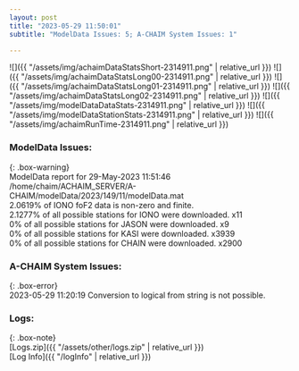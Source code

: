 ```yaml
---
layout: post
title: "2023-05-29 11:50:01"
subtitle: "ModelData Issues: 5; A-CHAIM System Issues: 1"

---
```


![]({{ "/assets/img/achaimDataStatsShort-2314911.png" | relative_url }})
![]({{ "/assets/img/achaimDataStatsLong00-2314911.png" | relative_url }})
![]({{ "/assets/img/achaimDataStatsLong01-2314911.png" | relative_url }})
![]({{ "/assets/img/achaimDataStatsLong02-2314911.png" | relative_url }})
![]({{ "/assets/img/modelDataDataStats-2314911.png" | relative_url }})
![]({{ "/assets/img/modelDataStationStats-2314911.png" | relative_url }})
![]({{ "/assets/img/achaimRunTime-2314911.png" | relative_url }})


### ModelData Issues:  
  
{: .box-warning}  
 ModelData report for 29-May-2023 11:51:46   
 /home/chaim/ACHAIM_SERVER/A-CHAIM/modelData/2023/149/11/modelData.mat   
 2.0619% of IONO foF2 data is non-zero and finite.   
 2.1277% of all possible stations for IONO were downloaded. x11   
 0% of all possible stations for JASON were downloaded. x9   
 0% of all possible stations for KASI were downloaded. x3939   
 0% of all possible stations for CHAIN were downloaded. x2900   
  
### A-CHAIM System Issues:  
  
{: .box-error}  
2023-05-29 11:20:19 Conversion to logical from string is not possible.  

### Logs:  
  
{: .box-note}  
[Logs.zip]({{ "/assets/other/logs.zip" | relative_url }})  
[Log Info]({{ "/logInfo" | relative_url }})  
